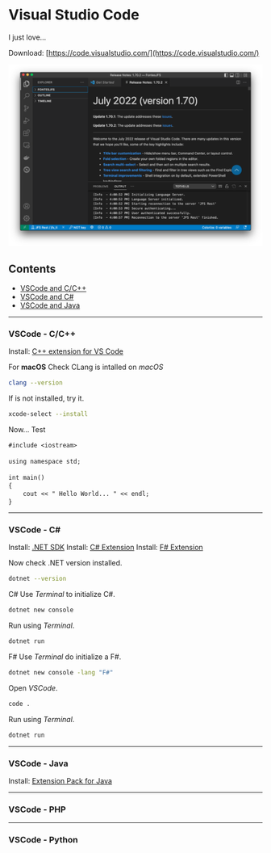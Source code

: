 # Visual Studio Code

I just love...

Download: [https://code.visualstudio.com/](https://code.visualstudio.com/)

![](./images/001-VSCode.png)

## Contents
- [VSCode and C/C++](#vscode---cc)
- [VSCode and C#](#vscode---c)
- [VSCode and Java](#vscode---java)
___

### VSCode - C/C++

Install: [C++ extension for VS Code](https://marketplace.visualstudio.com/items?itemName=ms-vscode.cpptools)

For **macOS**
Check CLang is intalled on *macOS*

```bash
clang --version
```
If is not installed, try it.
```bash
xcode-select --install
```
Now... Test

```clang
#include <iostream>

using namespace std;

int main()
{
    cout << " Hello World... " << endl;
}
```

---

### VSCode - C#

Install: [.NET SDK](https://dotnet.microsoft.com/download)
Install: [C# Extension](https://marketplace.visualstudio.com/items?itemName=ms-dotnettools.csharp)
Install: [F# Extension](https://marketplace.visualstudio.com/items?itemName=Ionide.Ionide-fsharp)

Now check .NET version installed.
```bash
dotnet --version
```

C#
Use *Terminal* to initialize C#.
```bash
dotnet new console
```

Run using *Terminal*.
```bash
dotnet run
```

F#
Use *Terminal* do initialize a F#.
```bash
dotnet new console -lang "F#"
```

Open *VSCode*.
```bash
code .
```

Run using *Terminal*.
```bash
dotnet run
```


---

### VSCode - Java

Install: [Extension Pack for Java](https://marketplace.visualstudio.com/items?itemName=vscjava.vscode-java-pack)

---

### VSCode - PHP


---

### VSCode - Python

